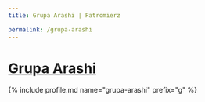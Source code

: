 ```yaml
---
title: Grupa Arashi | Patromierz

permalink: /grupa-arashi
---
```


# [Grupa Arashi](https://patronite.pl/grupa-arashi)

{% include profile.md name="grupa-arashi" prefix="g" %}
